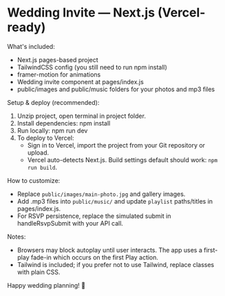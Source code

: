 Wedding Invite — Next.js (Vercel-ready)
======================================

What's included:
- Next.js pages-based project
- TailwindCSS config (you still need to run npm install)
- framer-motion for animations
- Wedding invite component at pages/index.js
- public/images and public/music folders for your photos and mp3 files

Setup & deploy (recommended):
1. Unzip project, open terminal in project folder.
2. Install dependencies:
   npm install
3. Run locally:
   npm run dev
4. To deploy to Vercel:
   - Sign in to Vercel, import the project from your Git repository or upload.
   - Vercel auto-detects Next.js. Build settings default should work: `npm run build`.

How to customize:
- Replace `public/images/main-photo.jpg` and gallery images.
- Add .mp3 files into `public/music/` and update `playlist` paths/titles in pages/index.js.
- For RSVP persistence, replace the simulated submit in handleRsvpSubmit with your API call.

Notes:
- Browsers may block autoplay until user interacts. The app uses a first-play fade-in which occurs on the first Play action.
- Tailwind is included; if you prefer not to use Tailwind, replace classes with plain CSS.

Happy wedding planning! 🎉
